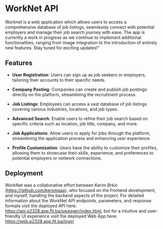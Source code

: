 # WorkNet API
Worknet is a web application which allows users to access a comprehensive database of job listings, seamlessly connect with potential employers and manage their job search journey with ease.
The app is currently a work in progress as we continue to implement additional functionalities, ranging from image integration to the introduction of entirely new features. Stay tuned for exciting updates!"
## Features
- **User Registration**: Users can sign up as job seekers or employers, tailoring their accounts to their specific needs.

- **Company Posting**: Companies can create and publish job postings directly on the platform, streamlining the recruitment process.

- **Job Listings**: Employees can access a vast database of job listings covering various industries, locations, and job types.
  
- **Advanced Search**: Enable users to refine their job search based on specific criteria such as location, job title, company, and more.

- **Job Applications**: Allow users to apply for jobs through the platform, streamlining the application process and enhancing user experience.

- **Profile Customization**: Users have the ability to customize their profiles, allowing them to showcase their skills, experience, and preferences to potential employers or network connections.

## Deployment
WorkNet was a collaborative effort between Kerim Brkic (https://github.com/keromaaa), who focused on the frontend development, and myself, handling the backend aspects of the project.
For detailed information about the WorkNet API endpoints, parameters, and response formats visit the deployed API here: https://api.p2328.app.fit.ba/swagger/index.html, 
but for a intuitive and user-friendly UI experience visit the deployed Web App here: https://web.p2328.app.fit.ba/login 

